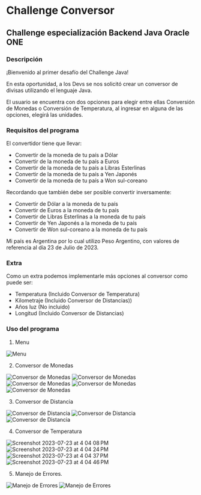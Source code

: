 # Challenge Conversor

## Challenge especialización Backend Java Oracle ONE

### Descripción

¡Bienvenido al primer desafío del Challenge Java!

En esta oportunidad, a los Devs se nos solicitó crear un conversor de divisas utilizando el lenguaje Java.

El usuario se encuentra con dos opciones para elegir entre ellas Conversión de Monedas o Conversión de Temperatura, al ingresar en alguna de las opciones, elegirá las unidades.

### Requisitos del programa

El convertidor tiene que llevar:

- Convertir de la moneda de tu país a Dólar
- Convertir de la moneda de tu país a Euros
- Convertir de la moneda de tu país a Libras Esterlinas
- Convertir de la moneda de tu país a Yen Japonés
- Convertir de la moneda de tu país a Won sul-coreano

Recordando que también debe ser posible convertir inversamente:

- Convertir de Dólar a la moneda de tu país
- Convertir de Euros a la moneda de tu país
- Convertir de Libras Esterlinas a la moneda de tu país
- Convertir de Yen Japonés a la moneda de tu país
- Convertir de Won sul-coreano a la moneda de tu país

Mi país es Argentina por lo cual utilizo Peso Argentino, con valores de referencia al día 23 de Julio de 2023.

### Extra

Como un extra podemos implementarle más opciones al conversor como puede ser:

- Temperatura (Incluido Conversor de Temperatura)
- Kilometraje (Incluido Conversor de Distancias))
- Años luz    (No incluido)
- Longitud    (Incluido Conversor de Distancias)

### Uso del programa

1. Menu

![Menu](https://github.com/Juanbasanes/ConversorMonedaAlura/assets/107370338/92763e97-8c45-4cda-9199-a31825caac8f)

2. Conversor de Monedas

![Conversor de Monedas](https://github.com/Juanbasanes/ConversorMonedaAlura/assets/107370338/1ffa5495-33b1-430f-a78c-08c7c1c08e4e)
![Conversor de Monedas](https://github.com/Juanbasanes/ConversorMonedaAlura/assets/107370338/1a36cd2e-2cbb-4749-b4bd-1c2b1acaf28c)
![Conversor de Monedas](https://github.com/Juanbasanes/ConversorMonedaAlura/assets/107370338/d1a2dda7-c942-4959-b3e7-7c729d60220b)
![Conversor de Monedas](https://github.com/Juanbasanes/ConversorMonedaAlura/assets/107370338/e82cf8f7-68ca-4285-b20f-38c222b5a4b0)
![Conversor de Monedas](https://github.com/Juanbasanes/ConversorMonedaAlura/assets/107370338/e6209bb4-fa7c-40bd-a85d-324a50500c1d)

3. Conversor de Distancia

![Conversor de Distancia](https://github.com/Juanbasanes/ConversorMonedaAlura/assets/107370338/74a4a557-10f5-4e66-ba1e-7f527d27c61e)
![Conversor de Distancia](https://github.com/Juanbasanes/ConversorMonedaAlura/assets/107370338/71c0d068-0e21-4d13-8ae7-5bfa78a661f3)
![Conversor de Distancia](https://github.com/Juanbasanes/ConversorMonedaAlura/assets/107370338/1527f18d-2497-4c69-914d-b53c53077466)

4. Conversor de Temperatura

![Screenshot 2023-07-23 at 4 04 08 PM](https://github.com/Juanbasanes/ConversorMonedaAlura/assets/107370338/6a6fb517-75eb-4b43-a7f0-2c8e861e4c0d)
![Screenshot 2023-07-23 at 4 04 24 PM](https://github.com/Juanbasanes/ConversorMonedaAlura/assets/107370338/2165cc17-dfb6-4c42-b021-ac1d25f66937)
![Screenshot 2023-07-23 at 4 04 37 PM](https://github.com/Juanbasanes/ConversorMonedaAlura/assets/107370338/7ddaf0b2-d36b-437e-a12e-bb0768480ff0)
![Screenshot 2023-07-23 at 4 04 46 PM](https://github.com/Juanbasanes/ConversorMonedaAlura/assets/107370338/354343d9-dd7b-432d-9874-1b88eb090cb4)


5. Manejo de Errores.

![Manejo de Errores](https://github.com/Juanbasanes/ConversorMonedaAlura/assets/107370338/e46455bb-017c-4e0a-ab52-ae7226c0dd5b)
![Manejo de Errores](https://github.com/Juanbasanes/ConversorMonedaAlura/assets/107370338/6a96c156-5e12-4c96-b7d9-3e205f09fff9)
